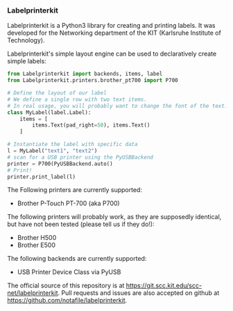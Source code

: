 ### Labelprinterkit

Labelprinterkit is a Python3 library for creating and printing labels. It was
developed for the Networking department of the KIT (Karlsruhe Institute of
Technology).

Labelprinterkit's simple layout engine can be used to declaratively create
simple labels:

```python
from Labelprinterkit import backends, items, label
from Labelprinterkit.printers.brother_pt700 import P700

# Define the layout of our label
# We define a single row with two text items.
# In real usage, you will probably want to change the font of the text.
class MyLabel(label.Label):
    items = [
        items.Text(pad_right=50), items.Text()
    ]

# Instantiate the label with specific data
l = MyLabel("text1", "text2")
# scan for a USB printer using the PyUSBBackend
printer = P700(PyUSBBackend.auto()
# Print!
printer.print_label(l)
```

The Following printers are currently supported:

 * Brother P-Touch PT-700 (aka P700)

The following printers will probably work, as they are supposedly identical,
but have not been tested (please tell us if they do!):

 * Brother H500
 * Brother E500

The following backends are currently supported:

 * USB Printer Device Class via PyUSB

The official source of this repository is at https://git.scc.kit.edu/scc-net/labelprinterkit.
Pull requests and issues are also accepted on github at https://github.com/notafile/labelprinterkit.
